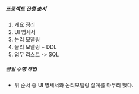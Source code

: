 ##### 프로젝트 진행 순서
1. 개요 정리
2. UI 명세서
3. 논리 모델링
4. 물리 모델링 + DDL
5. 업무 리스트 -> SQL

##### 금일 수행 작업
- 위 순서 중 UI 명세서와 논리모델링 설계를 마무리 했다.